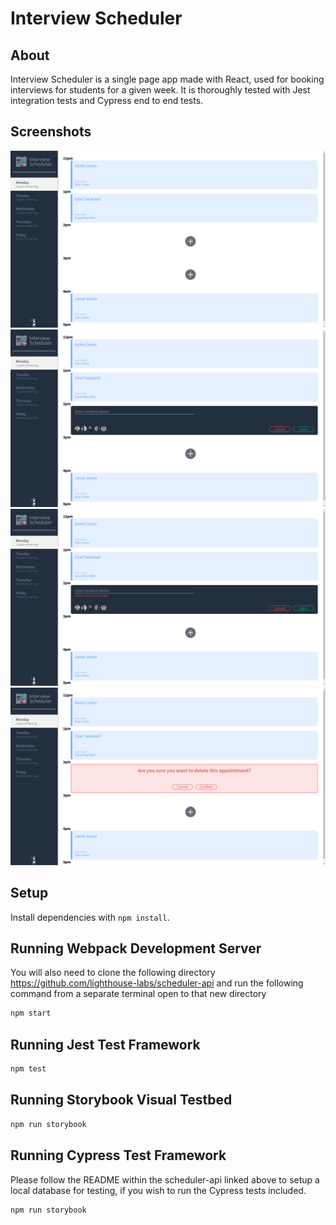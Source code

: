 # Interview Scheduler

## About

Interview Scheduler is a single page app made with React, used for booking interviews for students for a given week.
It is thoroughly tested with Jest integration tests and Cypress end to end tests.

## Screenshots

!["Schedule example"](https://github.com/KPCE/Scheduler/blob/master/docs/schedule_example.png?raw=true)
!["Appointment form"](https://github.com/KPCE/Scheduler/blob/master/docs/appointment-form.png?raw=true)
!["Form error"](https://github.com/KPCE/Scheduler/blob/master/docs/form-error.png?raw=true)
!["Appointment confirm deletion"](https://github.com/KPCE/Scheduler/blob/master/docs/form-confirm-deletion.png?raw=true)

## Setup

Install dependencies with `npm install`.

## Running Webpack Development Server

You will also need to clone the following directory https://github.com/lighthouse-labs/scheduler-api
and run the following command from a separate terminal open to that new directory

```sh
npm start
```

## Running Jest Test Framework

```sh
npm test
```

## Running Storybook Visual Testbed

```sh
npm run storybook
```

## Running Cypress Test Framework

Please follow the README within the scheduler-api linked above to setup a local database for testing,
if you wish to run the Cypress tests included.

```sh
npm run storybook
```
